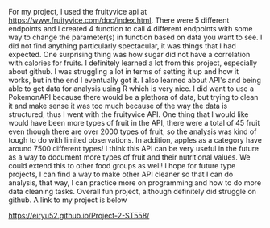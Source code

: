 For my project, I used the fruityvice api at https://www.fruityvice.com/doc/index.html. There were 5 different endpoints and I created 4 
function to call 4 different endpoints with some way to change the parameter(s) in function based on data you want to see. I did not find 
anything particularly spectacular, it was things that I had expected. One surprising thing was how sugar did not have a correlation with 
calories for fruits. I definitely learned a lot from this project, especially about github. I was struggling a lot in terms of setting it up
and how it works, but in the end I eventually got it. I also learned about API's and being able to get data for analysis using R which is 
very nice. I did want to use a PokemonAPI because there would be a plethora of data, but trying to clean it and make sense it was too much because of the way the data is structured, thus I went with the fruityvice API. One thing that I would like would have been more types of fruit in the API, there were a total of 45 fruit even though there are over 2000 types of fruit, so the analysis was kind of tough to do with limited observations. In addition, apples as a category have around 7500 different types! I think this API can be very useful in the future as a way to document more types of fruit and their nutritional values. We could extend this to other food groups as well! I hope for future type projects, I can find a way to make other API cleaner so that I can do analysis, that way, I can practice more on programming and how to do more data cleaning tasks. Overall fun project, although definitely did struggle on github. A link to my project is below

https://eiryu52.github.io/Project-2-ST558/
